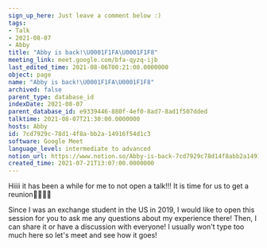 ```yaml
---
sign_up_here: Just leave a comment below :)
tags:
- Talk
- 2021-08-07
- Abby
title: "Abby is back!\U0001F1FA\U0001F1F8"
meeting_link: meet.google.com/bfa-qyzq-ijb
last_edited_time: 2021-08-06T00:21:00.0000000
object: page
name: "Abby is back!\U0001F1FA\U0001F1F8"
archived: false
parent_type: database_id
indexDate: 2021-08-07
parent_database_id: e9339446-880f-4ef0-8ad7-8ad1f507dded
talktime: 2021-08-07T21:30:00.0000000
hosts: Abby
id: 7cd7929c-78d1-4f8a-bb2a-14916f54d1c3
software: Google Meet
language_level: intermediate to advanced
notion_url: https://www.notion.so/Abby-is-back-7cd7929c78d14f8abb2a14916f54d1c3
created_time: 2021-07-21T13:07:00.0000000
---
```


Hiiii it has been a while for me to not open a talk!!!
It is time for us to get a reunion🥰🥰👌🏻

Since I was an exchange student in the US in 2019, I would like to open this session for you to ask me any questions about my experience there! Then, I can share it or have a discussion with everyone! I usually won't type too much here so let's meet and see how it goes!







